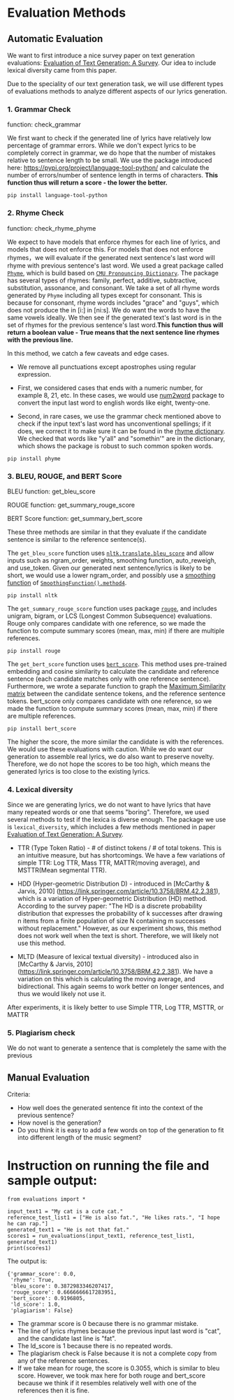 # Evaluation Methods

## Automatic Evaluation
We want to first introduce a nice survey paper on text generation evaluations: 
[Evaluation of Text Generation: A Survey](https://arxiv.org/pdf/2006.14799.pdf).
Our idea to include lexical diversity came from this paper.

Due to the speciality of our text generation task, we will use different types of evaluations methods to analyze
different aspects of our lyrics generation.

### 1. Grammar Check 
function: check_grammar

We first want to check if the generated line of lyrics have relatively low percentage of grammar errors.
While we don't expect lyrics to be completely correct in grammar, we do hope that the number of mistakes 
relative to sentence length to be small. We use the package introduced here:
https://pypi.org/project/language-tool-python/
and calculate the number of errors/number of sentence length in terms of characters.
**This function thus will return a score - the lower the better.**
```commandline
pip install language-tool-python
```

### 2. Rhyme Check
function: check_rhyme_phyme

We expect to have models that enforce rhymes for each line of lyrics, and models that does not enforce this.
For models that does not enforce rhymes，we will evaluate if the generated next sentence's last word will rhyme
with previous sentence's last word. We used a great package called [```Phyme```](https://github.com/jameswenzel/Phyme), 
which is build based on [```CMU Pronouncing Dictionary```](http://www.speech.cs.cmu.edu/cgi-bin/cmudict). 
The package has several types of rhymes: family, perfect, additive, subtractive, substitution, assonance, 
and consonant. We take a set of all rhyme words generated by ```Phyme``` including all types except for consonant. 
This is because for consonant, rhyme words includes "grace" and "guys", which does not produce the in [i:] in [ni:s].
We do want the words to have the same vowels ideally. We then see if the generated text's last word is in the set of 
rhymes for the previous sentence's last word.**This function thus will return a boolean value - True means that the 
next sentence line rhymes with the previous line.**


In this method, we catch a few caveats and edge cases. 
* We remove all punctuations except apostrophes using regular expression.
  
* First, we considered cases that ends with a numeric number, for example 8, 21, etc.
  In these cases, we would use [num2word](https://pypi.org/project/num2words/) package to convert the input last word to
  english words like eight, twenty-one.
  
* Second, in rare cases, we use the grammar check mentioned above to check if the input text's last word has 
  unconventional spellings; if it does, we correct it to make sure it can be found in the 
  [rhyme dictionary](https://github.com/jameswenzel/Phyme/blob/master/Phyme/data/word_phone.json).
  We checked that words like "y'all" and "somethin'" are in the dictionary, which shows the package is robust to such
  common spoken words.


```commandline
pip install phyme
```

### 3. BLEU, ROUGE, and BERT Score
BLEU function: get_bleu_score

ROUGE function: get_summary_rouge_score

BERT Score function: get_summary_bert_score

These three methods are similar in that they evaluate if the candidate sentence is similar to the reference sentence(s).

The ```get_bleu_score``` function uses [```nltk.translate.bleu_score```](https://www.nltk.org/_modules/nltk/translate/bleu_score.html) 
and allow inputs such as ngram_order, weights, smoothing function, 
auto_reweigh, and use_token. Given our generated next sentence/lyrics is likely to be short, we would use a lower 
ngram_order, and possibly use a [smoothing function](http://acl2014.org/acl2014/W14-33/pdf/W14-3346.pdf) of 
[```SmoothingFunction().method4```](https://www.nltk.org/_modules/nltk/translate/bleu_score.html).

```commandline
pip install nltk
```

The ```get_summary_rouge_score``` function uses package [```rouge```](https://pypi.org/project/rouge/), and includes 
unigram, bigram, or LCS (Longest Common Subsequence) evaluations. Rouge only compares candidate with one reference, 
so we made the function to compute summary scores (mean, max, min) if there are multiple references.

```commandline
pip install rouge
```

The  ```get_bert_score``` function uses [```bert_score```](https://arxiv.org/abs/1904.09675). This method uses pre-trained
embedding and cosine similarity to calculate the candidate and reference sentence (each candidate matches only 
with one reference sentence). Furthermore, we wrote a separate function to graph the 
[Maximum Similarity matrix](https://github.com/Tiiiger/bert_score) between
the candidate sentence tokens, and the reference sentence tokens. bert_score only compares candidate with one reference, 
so we made the function to compute summary scores (mean, max, min) if there are multiple references.

```commandline
pip install bert_score
```

The higher the score, the more similar the candidate is with the references. We would use these evaluations with caution. 
While we do want our generation to assemble real lyrics, we do also want to
preserve novelty. Therefore, we do not hope the scores to be too high, which means the generated lyrics is too
close to the existing lyrics. 

### 4. Lexical diversity

Since we are generating lyrics, we do not want to have lyrics that have many repeated words or one that seems "boring".
Therefore, we used several methods to test if the lexica is diverse enough. The package we use is ```lexical_diversity```, 
which includes a few methods mentioned in paper [Evaluation of Text Generation: A Survey](https://arxiv.org/pdf/2006.14799.pdf).
* TTR (Type Token Ratio) - # of distinct tokens / # of total tokens. This is an intuitive measure, but has shortcomings. 
  We have a few variations of simple TTR: Log TTR, Mass TTR, MATTR(moving average), and MSTTR(Mean segmental TTR).
  
* HDD (Hyper-geometric Distribution D) - introduced in 
  [McCarthy & Jarvis, 2010] (https://link.springer.com/article/10.3758/BRM.42.2.381),
  which is a variation of Hyper-geometric Distribution (HD) method. According to the survey paper:
  "The HD is a discrete probability distribution that expresses the probability of k successes after drawing n items 
  from a finite population of size N containing m successes without replacement." However, as our experiment shows, this 
  method does not work well when the text is short. Therefore, we will likely not use this method.
  
* MLTD (Measure of lexical textual diversity) - introduced also in 
  [McCarthy & Jarvis, 2010] (https://link.springer.com/article/10.3758/BRM.42.2.381).
  We have a variation on this which is calculating the moving average, and bidirectional. 
  This again seems to work better on longer sentences, and thus we would likely not use it.
  
After experiments, it is likely better to use Simple TTR, Log TTR, MSTTR, or MATTR

### 5. Plagiarism check
We do not want to generate a sentence that is completely the same with the previous 

## Manual Evaluation
Criteria:
* How well does the generated sentence fit into the context of the previous sentence?
* How novel is the generation?
* Do you think it is easy to add a few words on top of the generation to fit into different length of the music segment?


# Instruction on running the file and sample output:
```
from evaluations import *

input_text1 = "My cat is a cute cat."
reference_test_list1 = ["He is also fat.", "He likes rats.", "I hope he can rap."]
generated_text1 = "He is not that fat."
scores1 = run_evaluations(input_text1, reference_test_list1, generated_text1)
print(scores1)
```

The output is:
```
{'grammar_score': 0.0, 
 'rhyme': True, 
 'bleu_score': 0.3872983346207417, 
 'rouge_score': 0.6666666617283951, 
 'bert_score': 0.9196805, 
 'ld_score': 1.0, 
 'plagiarism': False}
```

* The grammar score is 0 because there is no grammar mistake.
* The line of lyrics rhymes because the previous input last word is "cat", and the candidate last line is "fat".
* The ld_score is 1 because there is no repeated words.
* The plagiarism check is False because it is not a complete copy from any of the reference sentences.
* If we take mean for rouge, the score is 0.3055, which is similar to bleu score. However, we took max here for both
  rouge and bert_score because we think if it resembles relatively well with one of the references then it is fine. 








